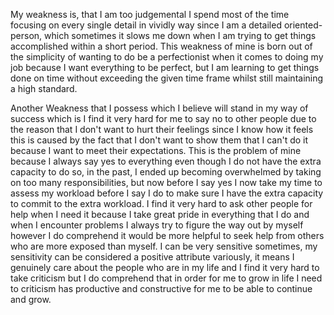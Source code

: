 My weakness is, that I am too judgemental I spend most of the time focusing on every single detail in vividly way since I am a detailed oriented-person, which sometimes it slows me down when I am trying to get things accomplished within a short period. This weakness of mine is born out of the simplicity of wanting to do be a perfectionist when it comes to doing my job because I want everything to be perfect, but I am learning to get things done on time without exceeding the given time frame whilst still maintaining a high standard. 

Another Weakness that I possess which I believe will stand in my way of success which is I find it very hard for me to say no to other people due to the reason that I don't want to hurt their feelings since I know how it feels this is caused by the fact that I don't want to show them that I can't do it because I want to meet their expectations. This is the problem of mine because I always say yes to everything even though I do not have the extra capacity to do so, in the past, I ended up becoming overwhelmed by taking on too many responsibilities, but now before I say yes I now take my time to assess my workload before I say I do to make sure I have the extra capacity to commit to the extra workload. I find it very hard to ask other people for help when I need it because I take great pride in everything that I do and when I encounter problems I always try to figure the way out by myself however I do comprehend it would be more helpful to seek help from others who are more exposed than myself. I can be very sensitive sometimes, my sensitivity can be considered a positive attribute variously, it means I genuinely care about the people who are in my life and I find it very hard to take criticism but I do comprehend that in order for me to grow in life I need to criticism has productive and constructive for me to be able to continue and grow.
